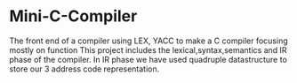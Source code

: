 # Mini-C-Compiler
The front end of a compiler using LEX, YACC to make a C compiler focusing mostly on function
This project includes the lexical,syntax,semantics and IR phase of the compiler. 
In IR phase we have used quadruple datastructure to store our 3 address code representation.
